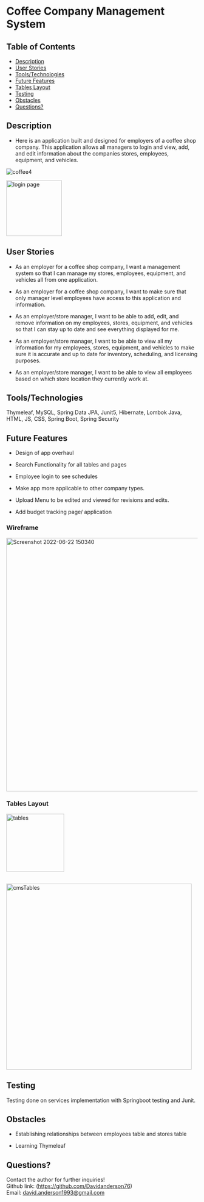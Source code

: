 # Coffee Company Management System

## Table of Contents

- [Description](#Description)
- [User Stories](#User-Stories)
- [Tools/Technologies](#Tools/Technologies)
- [Future Features](#Future-Features)
- [Tables Layout](#Tables-Layout)
- [Testing](#Testing)
- [Obstacles](#Obstacles)
- [Questions?](#Questions?)

## Description

- Here is an application built and designed for employers of a coffee shop company. This application allows all managers to login and view, add, and edit information about the companies stores, employees, equipment, and vehicles.

![coffee4](https://user-images.githubusercontent.com/42220778/175827452-fc830c03-99d3-4581-b9b4-c53e230be50e.jpg)


<img width="146" alt="login page" src="https://user-images.githubusercontent.com/42220778/175827379-76f5b74f-55b7-42c2-b316-257f6b74808d.png">

## User Stories


- As an employer for a coffee shop company, I want a management system so that I can manage my stores, employees, equipment, and vehicles all from one application.

- As an employer for a coffee shop company, I want to make sure that only manager level employees have access to this application and information.

- As an employer/store manager, I want to be able to add, edit, and remove information on my employees, stores, equipment, and vehicles so that I can stay up to date and see everything displayed for me.

- As an employer/store manager, I want to be able to view all my information for my employees, stores, equipment, and vehicles to make sure it is accurate and up to date for inventory, scheduling, and licensing purposes.

- As an employer/store manager, I want to be able to view all employees based on which store location they currently work at.

## Tools/Technologies
Thymeleaf, MySQL, Spring Data JPA, Junit5, Hibernate, Lombok
Java, HTML, JS, CSS, Spring Boot, Spring Security

## Future Features

- Design of app overhaul

- Search Functionality for all tables and pages

- Employee login to see schedules

- Make app more applicable to other company types. 

- Upload Menu to be edited and viewed for revisions and edits.

- Add budget tracking page/ application


### Wireframe

<img width="665" alt="Screenshot 2022-06-22 150340" src="https://user-images.githubusercontent.com/42220778/175126609-0b7b4832-4ee0-4e86-8543-627031ca7ad5.png">

### Tables Layout

<img width="152" alt="tables" src="https://user-images.githubusercontent.com/42220778/175970183-01369e6b-99b3-4be5-9fd9-1c6e8f726b49.png">



<br><img width="488" alt="cmsTables" src="https://user-images.githubusercontent.com/42220778/173092504-856d7496-ced5-49bf-b5e1-e9896a4e9a97.png">

## Testing

Testing done on services implementation with Springboot testing and Junit.

## Obstacles
- Establishing relationships between employees table and stores table

- Learning Thymeleaf


## Questions?

Contact the author for further inquiries!<br>
Github link: (https://github.com/Davidanderson76)<br>
Email: david.anderson1993@gmail.com
